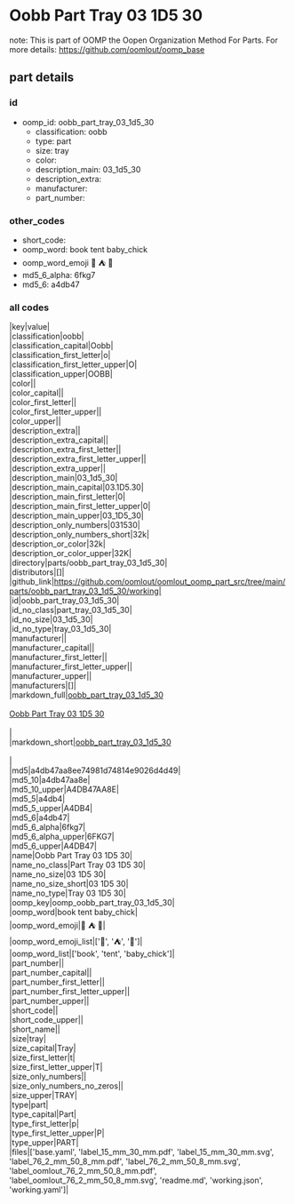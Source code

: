 # Oobb Part Tray 03 1D5 30  

note: This is part of OOMP the Oopen Organization Method For Parts. For more details: https://github.com/oomlout/oomp_base

##  part details





### id
* oomp_id: oobb_part_tray_03_1d5_30
  * classification: oobb
  * type: part
  * size: tray
  * color: 
  * description_main: 03_1d5_30
  * description_extra: 
  * manufacturer: 
  * part_number: 

### other_codes
* short_code: 
* oomp_word: book tent baby_chick
* oomp_word_emoji :book: :tent: :baby_chick:
* md5_6_alpha: 6fkg7
* md5_6: a4db47

### all codes 
|key|value|  
|classification|oobb|  
|classification_capital|Oobb|  
|classification_first_letter|o|  
|classification_first_letter_upper|O|  
|classification_upper|OOBB|  
|color||  
|color_capital||  
|color_first_letter||  
|color_first_letter_upper||  
|color_upper||  
|description_extra||  
|description_extra_capital||  
|description_extra_first_letter||  
|description_extra_first_letter_upper||  
|description_extra_upper||  
|description_main|03_1d5_30|  
|description_main_capital|03.1D5.30|  
|description_main_first_letter|0|  
|description_main_first_letter_upper|0|  
|description_main_upper|03_1D5_30|  
|description_only_numbers|031530|  
|description_only_numbers_short|32k|  
|description_or_color|32k|  
|description_or_color_upper|32K|  
|directory|parts/oobb_part_tray_03_1d5_30|  
|distributors|[]|  
|github_link|https://github.com/oomlout/oomlout_oomp_part_src/tree/main/parts/oobb_part_tray_03_1d5_30/working|  
|id|oobb_part_tray_03_1d5_30|  
|id_no_class|part_tray_03_1d5_30|  
|id_no_size|03_1d5_30|  
|id_no_type|tray_03_1d5_30|  
|manufacturer||  
|manufacturer_capital||  
|manufacturer_first_letter||  
|manufacturer_first_letter_upper||  
|manufacturer_upper||  
|manufacturers|[]|  
|markdown_full|[oobb_part_tray_03_1d5_30](https://github.com/oomlout/oomlout_oomp_part_src/tree/main/parts/oobb_part_tray_03_1d5_30/working)<br>[](https://github.com/oomlout/oomlout_oomp_part_src/tree/main/parts/oobb_part_tray_03_1d5_30/working)<br>[Oobb Part Tray 03 1D5 30](https://github.com/oomlout/oomlout_oomp_part_src/tree/main/parts/oobb_part_tray_03_1d5_30/working)<br><br>|  
|markdown_short|[oobb_part_tray_03_1d5_30](https://github.com/oomlout/oomlout_oomp_part_src/tree/main/parts/oobb_part_tray_03_1d5_30/working)<br><br>|  
|md5|a4db47aa8ee74981d74814e9026d4d49|  
|md5_10|a4db47aa8e|  
|md5_10_upper|A4DB47AA8E|  
|md5_5|a4db4|  
|md5_5_upper|A4DB4|  
|md5_6|a4db47|  
|md5_6_alpha|6fkg7|  
|md5_6_alpha_upper|6FKG7|  
|md5_6_upper|A4DB47|  
|name|Oobb Part Tray 03 1D5 30|  
|name_no_class|Part Tray 03 1D5 30|  
|name_no_size|03 1D5 30|  
|name_no_size_short|03 1D5 30|  
|name_no_type|Tray 03 1D5 30|  
|oomp_key|oomp_oobb_part_tray_03_1d5_30|  
|oomp_word|book tent baby_chick|  
|oomp_word_emoji|:book: :tent: :baby_chick:|  
|oomp_word_emoji_list|[':book:', ':tent:', ':baby_chick:']|  
|oomp_word_list|['book', 'tent', 'baby_chick']|  
|part_number||  
|part_number_capital||  
|part_number_first_letter||  
|part_number_first_letter_upper||  
|part_number_upper||  
|short_code||  
|short_code_upper||  
|short_name||  
|size|tray|  
|size_capital|Tray|  
|size_first_letter|t|  
|size_first_letter_upper|T|  
|size_only_numbers||  
|size_only_numbers_no_zeros||  
|size_upper|TRAY|  
|type|part|  
|type_capital|Part|  
|type_first_letter|p|  
|type_first_letter_upper|P|  
|type_upper|PART|  
|files|['base.yaml', 'label_15_mm_30_mm.pdf', 'label_15_mm_30_mm.svg', 'label_76_2_mm_50_8_mm.pdf', 'label_76_2_mm_50_8_mm.svg', 'label_oomlout_76_2_mm_50_8_mm.pdf', 'label_oomlout_76_2_mm_50_8_mm.svg', 'readme.md', 'working.json', 'working.yaml']|  
